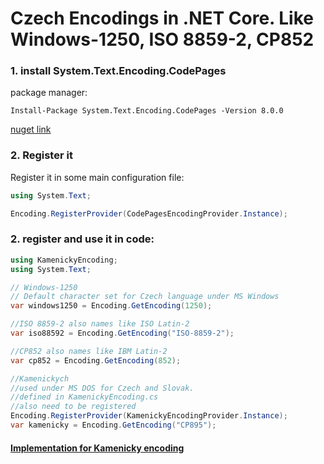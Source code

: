 # Czech Encodings in .NET Core. Like Windows-1250, ISO 8859-2, CP852

### 1. install System.Text.Encoding.CodePages
package manager:
```
Install-Package System.Text.Encoding.CodePages -Version 8.0.0
```

[nuget link](https://www.nuget.org/packages/system.text.encoding.codepages/)
### 2. Register it
Register it in some main configuration file:
```csharp
using System.Text;

Encoding.RegisterProvider(CodePagesEncodingProvider.Instance);
```

### 2. register and use it in code:
```csharp
using KamenickyEncoding;
using System.Text;

// Windows-1250
// Default character set for Czech language under MS Windows
var windows1250 = Encoding.GetEncoding(1250);

//ISO 8859-2 also names like ISO Latin-2
var iso88592 = Encoding.GetEncoding("ISO-8859-2");

//CP852 also names like IBM Latin-2
var cp852 = Encoding.GetEncoding(852);

//Kamenickych
//used under MS DOS for Czech and Slovak.
//defined in KamenickyEncoding.cs
//also need to be registered
Encoding.RegisterProvider(KamenickyEncodingProvider.Instance);
var kamenicky = Encoding.GetEncoding("CP895");

```

#### [Implementation for Kamenicky encoding](https://gist.github.com/Gramli/10b92a79227697cda6a41d767b6f500f#file-kamenickyencoding-cs)